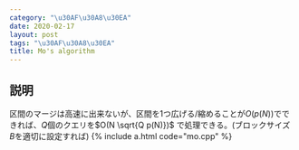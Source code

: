 ```yaml
---
category: "\u30AF\u30A8\u30EA"
date: 2020-02-17
layout: post
tags: "\u30AF\u30A8\u30EA"
title: Mo's algorithm
---
```


## 説明
区間のマージは高速に出来ないが、区間を1つ広げる/縮めることが$O(p(N))$でできれば、$Q$個のクエリを$O(N \sqrt{Q p(N)})$ で処理できる。(ブロックサイズ$B$を適切に設定すれば)
{% include a.html code="mo.cpp" %}